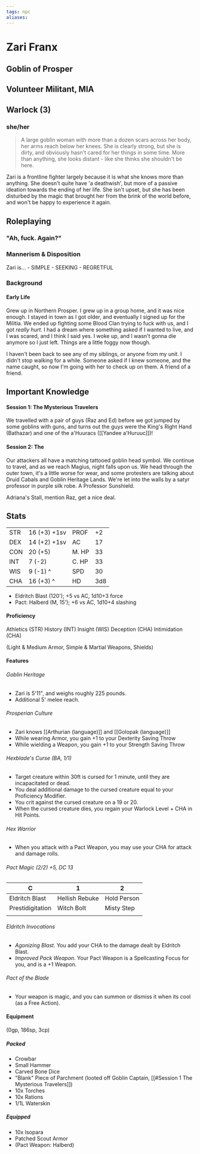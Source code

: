 ```yaml
---
tags: npc
aliases:
---
```

# Zari Franx
## Goblin of Prosper
## Volunteer Militant, MIA
## Warlock (3)
### she/her

> A large goblin woman with more than a dozen scars across her body, her arms reach below her knees. She is clearly strong, but she is dirty, and obviously hasn't cared for her things in some time. More than anything, she looks distant - like she thinks she shouldn't be here. 

Zari is a frontline fighter largely because it is what she knows more than anything. She doesn't quite have 'a deathwish', but more of a passive ideation towards the ending of her life. She isn't upset, but she has been disturbed by the magic that brought her from the brink of the world before, and won't be happy to experience it again.

## Roleplaying
### "Ah, fuck. Again?"

### Mannerism & Disposition
Zari is...
	- SIMPLE
	- SEEKING
	- REGRETFUL

### Background
#### Early Life

Grew up in Northern Prosper. I grew up in a group home, and it was nice enough. I stayed in town as I got older, and eventually I signed up for the Militia. We ended up fighting some Blood Clan trying to fuck with us, and I got *really hurt*. I had a dream where something asked if I wanted to live, and I was scared, and I think I said yes. I woke up, and I wasn't gonna die anymore so I just left. Things are a little foggy now though. 

I haven't been back to see any of my siblings, or anyone from my unit. I didn't stop walking for a while. Someone asked if I knew someone, and the name caught, so now I'm going with her to check up on them. A friend of a friend.

## Important Knowledge

#### Session 1: The Mysterious Travelers

We travelled with a pair of guys (Raz and Ed) before we got jumped by some goblins with guns, and turns out the guys were the King's Right Hand (Bathazar) and one of the a'Huuracs ([[Yandee a'Huruuc]])!

#### Session 2: The 

Our attackers all have a matching tattooed goblin head symbol. We continue to travel, and as we reach Magius, night falls upon us. We head through the outer town, it's a little worse for wear, and some protesters are talking about Druid Cabals and Goblin Heritage Lands. We're let into the walls by a satyr professor in purple silk robe. A Professor Sunshield.

Adriana's Stall, mention Raz, get a nice deal.

## Stats

|     |              |       |     |
| --- | ------------ | ----- | --- |
| STR | 16 (+3) +1sv | PROF  | +2  |
| DEX | 14 (+2) +1sv | AC    | 17  |
| CON | 20 (+5)      | M. HP | 33  |
| INT | 7  (-2)      | C. HP | 33  |
| WIS | 9  (-1) ^    | SPD   | 30  |
| CHA | 16 (+3) ^    | HD    | 3d8 |

- Eldritch Blast (120'); +5 vs AC, 1d10+3 force
- Pact: Halberd (M, 15'); +6 vs AC, 1d10+4 slashing

#### Proficiency

Athletics (STR)
History (INT)
Insight (WIS)
Deception (CHA)
Intimidation (CHA)

(Light & Medium Armor, Simple & Martial Weapons, Shields)

#### Features
###### Goblin Heritage
- Zari is 5'11", and weighs roughly 225 pounds.
- Additional 5' melee reach.

###### Prosperian Culture
- Zari knows [[Arthurian (language)]] and [[Golopak (language)]]
- While wearing Armor, you gain +1 to your Dexterity Saving Throw
- While wielding a Weapon, you gain +1 to your Strength Saving Throw

###### Hexblade's Curse (BA, 1/1)
- Target creature within 30ft is cursed for 1 minute, until they are incapacitated or dead.
- You deal additional damage to the cursed creature equal to your Proficiency Modifier.
- You crit against the cursed creature on a 19 or 20.
- When the cursed creature dies, you regain your Warlock Level + CHA in Hit Points.

###### Hex Warrior
- When you attack with a Pact Weapon, you may use your CHA for attack and damage rolls.

###### Pact Magic (2/2) +5, DC 13

| C                | 1              | 2           |
| ---------------- | -------------- | ----------- |
| Eldritch Blast   | Hellish Rebuke | Hold Person |
| Prestidigitation | Witch Bolt     | Misty Step  |
|                  |                |             |

###### Eldritch Invocations
- *Agonizing Blast*. You add your CHA to the damage dealt by Eldritch Blast.
- *Improved Pack Weapon*. Your Pact Weapon is a Spellcasting Focus for you, and is a +1 Weapon.

###### Pact of the Blade
- Your weapon is magic, and you can summon or dismiss it when its cool (as a Free Action).

#### Equipment
(0gp, 186sp, 3cp)

##### Packed
- Crowbar
- Small Hammer
- Carved Bone Dice
- "Blank" Piece of Parchment (looted off Goblin Captain, [[#Session 1 The Mysterious Travelers]])
- 10x Torches
- 10x Rations
- 1/1L Waterskin

##### Equipped
- 10x Isopara
- Patched Scout Armor
- (Pact Weapon: Halberd)